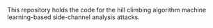 This repository holds the code for the hill climbing algorithm machine learning-based side-channel analysis attacks.
